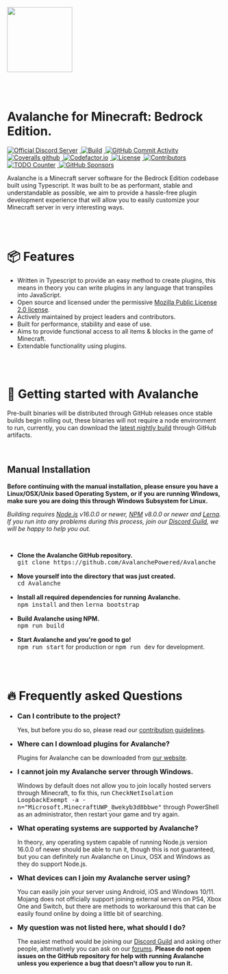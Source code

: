 <img src="https://raw.githubusercontent.com/RealTriassic/JSPrismarine/master/.github/assets/banner_transparent.png" height="152" align="center">

<br /> <br />

<h1>Avalanche for Minecraft: Bedrock Edition.</h1>

<a href="https://discord.gg/6w8JWhy">
  <img alt="Official Discord Server" src="https://img.shields.io/discord/704967868885762108?color=%237289DA&label=discord&style=flat-square" style="margin-right: 4px;">
</a>
<a href="https://github.com/AvalanchePowered/Avalanche/actions?query=workflow%3A%22Unit+%26+Integration+Testing%22">
  <img alt="Build" src="https://img.shields.io/github/workflow/status/AvalanchePowered/Avalanche/Unit%20&%20Integration%20Testing?style=flat-square" style="margin-right: 4px;">
</a>
<a href="https://github.com/AvalanchePowered/Avalanche/commits/master">
  <img alt="GitHub Commit Activity" src="https://img.shields.io/github/commit-activity/m/AvalanchePowered/Avalanche?color=%2387F4BC&style=flat-square" style="margin-right: 4px;">
</a>
<a href="https://coveralls.io/github/AvalanchePowered/Avalanche">
  <img alt="Coveralls github" src="https://img.shields.io/coveralls/github/AvalanchePowered/Avalanche?style=flat-square" style="margin-right: 4px;">
</a>
<a href="https://www.codefactor.io/repository/github/avalanchepowered/avalanche">
  <img alt="Codefactor.io" src="https://www.codefactor.io/repository/github/avalanchepowered/avalanche/badge?style=flat-square" style="margin-right: 4px;">
</a>
<a href="https://github.com/AvalanchePowered/Avalanche/blob/master/LICENSE.md">
  <img alt="License" src="https://img.shields.io/github/license/AvalanchePowered/Avalanche?style=flat-square" style="margin-right: 4px;">
</a>
<a href="https://github.com/AvalanchePowered/Avalanche/graphs/contributors">
  <img alt="Contributors" src="https://img.shields.io/github/contributors/AvalanchePowered/Avalanche?color=%23E30B5D&style=flat-square" style="margin-right: 4px;">
</a>
<a href="https://github.com/AvalanchePowered/Avalanche/search?q=todo">
  <img alt="TODO Counter" src="https://img.shields.io/github/search/AvalanchePowered/Avalanche/todo.svg?style=flat-square" style="margin-right: 4px;">
</a>
<a href="https://github.com/sponsors/AvalanchePowered">
  <img alt="GitHub Sponsors" src="https://img.shields.io/github/sponsors/AvalanchePowered?style=flat-square">
</a>

<br />

<p>
  Avalanche is a Minecraft server software for the Bedrock Edition codebase built using Typescript. It was built to be as performant, stable and understandable as possible, we aim to provide a hassle-free plugin development experience that will allow you to easily customize your Minecraft server in very interesting ways.
</p>

<br /> <br />

<h1>📦 Features</h1>

<ul>

  <li>
    Written in Typescript to provide an easy method to create plugins, this means in theory you can write plugins in any language that transpiles into JavaScript.
  </li>

  <li>
    Open source and licensed under the permissive <a href="https://github.com/AvalanchePowered/Avalanche/blob/master/LICENSE.md">Mozilla Public License 2.0 license</a>.
  </li>

  <li>
    Actively maintained by project leaders and contributors.
  </li>

  <li>
    Built for performance, stability and ease of use.
  </li>
  
  <li>
    Aims to provide functional access to all items & blocks in the game of Minecraft.
  </li>

  <li>
    Extendable functionality using plugins.
  </li>

</ul>

<br /> <br />

<h1>💾 Getting started with Avalanche</h1>

<p>
  Pre-built binaries will be distributed through GitHub releases once stable builds begin rolling out, these binaries will not require a node environment to run, currently, you can download the <a href="https://github.com/AvalanchePowered/Avalanche/actions?query=branch%3Amaster+workflow%3A%22Build+artifacts%22">latest nightly build</a> through GitHub artifacts.
</p>

<br />

<h2>Manual Installation</h2>

<p style="font-weight: bold;">
  Before continuing with the manual installation, please ensure you have a Linux/OSX/Unix based Operating System, or if you are running Windows, make sure you are doing this through Windows Subsystem for Linux.
</p>

<p style="font-style: italic;">
  Building requires <a href="https://nodejs.org" target="_blank">Node.js</a> v16.0.0 or newer, <a href="https://www.npmjs.com/package/npm" target="_blank">NPM</a> v8.0.0 or newer and <a href="https://lerna.js.org/" target="_blank">Lerna</a>. If you run into any problems during this process, join our <a href="">Discord Guild</a>, we will be happy to help you out.
</p>

<br />

<ul>

  <div style="margin-bottom: 16px;">
    <li style="font-weight: bold;">
      Clone the Avalanche GitHub repository.
    </li>
    <kbd>git clone https://github.com/AvalanchePowered/Avalanche</kbd>
  </div>

  <div style="margin-bottom: 16px;">
    <li style="font-weight: bold;">
      Move yourself into the directory that was just created.
    </li>
    <kbd>cd Avalanche</kbd>
  </div>

  <div style="margin-bottom: 16px;">
    <li style="font-weight: bold;">
      Install all required dependencies for running Avalanche. 
    </li>
    <kbd>npm install</kbd> and then <kbd>lerna bootstrap</kbd>
  </div>

  <div style="margin-bottom: 16px;">
    <li style="font-weight: bold;">
      Build Avalanche using NPM. 
    </li>
    <kbd>npm run build</kbd>
  </div>

  <div style="margin-bottom: 16px;">
    <li style="font-weight: bold;">
      Start Avalanche and you're good to go! 
    </li>
    <kbd>npm run start</kbd> for production or <kbd>npm run dev</kbd> for development.
  </div>
</ul>

<br /> <br />

<h1>🔥 Frequently asked Questions</h1>

<ul>

  <div style="margin-bottom: 12px;">
    <li style="font-weight: bold; font-size: 16px;">
      Can I contribute to the project?
    </li>
    <p>
    Yes, but before you do so, please read our <a href="https://github.com/AvalanchePowered/Avalanche/blob/master/CONTRIBUTING.md">contribution guidelines</a>.
    </p>
  </div>

  <div style="margin-bottom: 12px;">
    <li style="font-weight: bold; font-size: 16px;">
      Where can I download plugins for Avalanche?
    </li>
    <p>
      Plugins for Avalanche can be downloaded from <a href="https://avalanchepowered.org" target="_blank">our website</a>.
    </p>
  </div>

  <div style="margin-bottom: 12px;">
    <li style="font-weight: bold; font-size: 16px;">
      I cannot join my Avalanche server through Windows.
    </li>
    <p>
      Windows by default does not allow you to join locally hosted servers through Minecraft, to fix this, run <kbd>CheckNetIsolation LoopbackExempt -a -n="Microsoft.MinecraftUWP_8wekyb3d8bbwe"</kbd> through PowerShell as an administrator, then restart your game and try again.
    </p>
  </div>

  <div style="margin-bottom: 12px;">
    <li style="font-weight: bold; font-size: 16px;">
      What operating systems are supported by Avalanche?
    </li>
    <p>
      In theory, any operating system capable of running Node.js version 16.0.0 of newer should be able to run it, though this is not guaranteed, but you can definitely run Avalanche on Linux, OSX and Windows as they do support Node.js.
    </p>
  </div>

  <div style="margin-bottom: 12px;">
    <li style="font-weight: bold; font-size: 16px;">
      What devices can I join my Avalanche server using?
    </li>
    <p>
      You can easily join your server using Android, iOS and Windows 10/11. Mojang does not officially support joining external servers on PS4, Xbox One and Switch, but there are methods to workaround this that can be easily found online by doing a little bit of searching.
    </p>
  </div>

  <div style="margin-bottom: 12px;">
    <li style="font-weight: bold; font-size: 16px;">
      My question was not listed here, what should I do?
    </li>
    <p>
      The easiest method would be joining our <a href="https://discord.gg/6w8JWhy" target="_blank">Discord Guild</a> and asking other people, alternatively you can ask on our <a href="https://avalanchepowered.com" target="_blank">forums</a>. <span style="font-weight: bold;">Please do not open issues on the GitHub repository for help with running Avalanche unless you experience a bug that doesn't allow you to run it.</span>
    </p>
  </div>

</ul>
